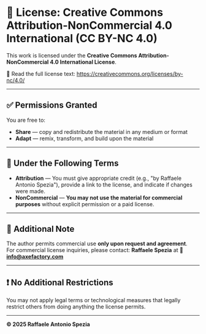 
# 📜 License: Creative Commons Attribution-NonCommercial 4.0 International (CC BY-NC 4.0)

This work is licensed under the **Creative Commons Attribution-NonCommercial 4.0 International License**.

🔗 Read the full license text: https://creativecommons.org/licenses/by-nc/4.0/

---

## ✅ Permissions Granted

You are free to:

- **Share** — copy and redistribute the material in any medium or format  
- **Adapt** — remix, transform, and build upon the material

---

## 🚫 Under the Following Terms

- **Attribution** — You must give appropriate credit (e.g., "by Raffaele Antonio Spezia"), provide a link to the license, and indicate if changes were made.
- **NonCommercial** — **You may not use the material for commercial purposes** without explicit permission or a paid license.

---

## 💬 Additional Note

The author permits commercial use **only upon request and agreement**.  
For commercial license inquiries, please contact: **Raffaele Spezia** at 📧 **info@axefactory.com**

---

## ❗ No Additional Restrictions

You may not apply legal terms or technological measures that legally restrict others from doing anything the license permits.

---

**© 2025 Raffaele Antonio Spezia**
